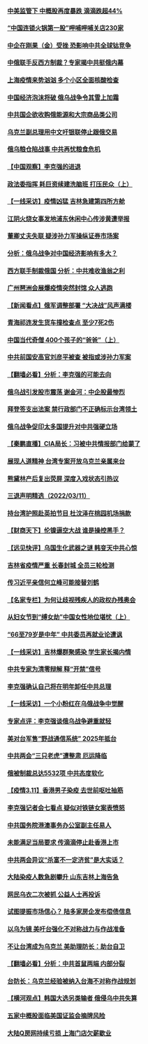 #### [中美监管下 中概股再度暴跌 滴滴跌超44%](../pages/nsc413/n13641942.md) 
#### [“中国连锁火锅第一股”呷哺呷哺关店230家](../pages/nsc413/n13641896.md) 
#### [中企在刚果（金）受挫 恐影响中共全球钴竞争](../pages/nsc413/n13641727.md) 
#### [中俄联手反西方制裁？专家揭中共挺俄内幕](../pages/nsc413/n13639480.md) 
#### [上海疫情来势汹汹 多个小区全面核酸检查](../pages/nsc413/n13641540.md) 
#### [中国经济泡沫将破 俄乌战争令其雪上加霜](../pages/nsc413/n13641781.md) 
#### [中共国企欲收购俄能源和大宗商品类公司](../pages/nsc413/n13641699.md) 
#### [乌克兰副总理用中文吁银联停止跟俄交易](../pages/nsc413/n13641639.md) 
#### [俄乌粮仓陷战事 中共再忧粮食危机](../pages/nsc413/n13641640.md) 
#### [【中国观察】李克强的进退](../pages/nsc413/n13641266.md) 
#### [政法委指挥 耗巨资续建洗脑班 打压民众（上）](../pages/nsc413/n13636730.md) 
#### [【一线采访】疫情凶猛 吉林急建第四所方舱](../pages/nsc413/n13640992.md) 
#### [江阴火烧女事发地浦东休闲中心传涉黄遭举报](../pages/nsc413/n13641083.md) 
#### [董卿丈夫失联 疑涉孙力军操纵证券市场案](../pages/nsc413/n13640899.md) 
#### [分析：俄乌战争对中国经济影响有多大？](../pages/nsc413/n13640472.md) 
#### [西方联手制裁俄国 分析：中共难收渔翁之利](../pages/nsc413/n13640767.md) 
#### [广州琶洲会展爆疫情突然封馆 众人逃跑](../pages/nsc413/n13640764.md) 
#### [【新闻看点】俄军调整部署 “大决战”风声满楼](../pages/nsc413/n13639463.md) 
#### [青海祁连发生货车撞检查点 至少7死2伤](../pages/nsc413/n13640576.md) 
#### [中国当代奇僧 400个孩子的“爸爸”（上）](../pages/nsc413/n13639845.md) 
#### [中共前国安高官刘彦平被查 被指或涉孙力军案](../pages/nsc413/n13640351.md) 
#### [【翻墙必看】分析：李克强的可能去向](../pages/nsc413/n13640233.md) 
#### [俄乌战引发股市震荡 谢金河：中企股最惨烈](../pages/nsc413/n13640319.md) 
#### [拜登签支出法案 禁行政部门不正确标示台湾领土](../pages/nsc413/n13640363.md) 
#### [俄乌战争促印太多国提升对中共强硬立场](../pages/nsc413/n13639842.md) 
#### [【秦鹏直播】CIA局长：习被中共情报部门给蒙了](../pages/nsc413/n13640061.md) 
#### [展现人道精神 台湾专案开放乌克兰亲属来台](../pages/nsc413/n13640186.md) 
#### [熊黛林产后复出荧屏 深度入戏状态引热议](../pages/nsc413/n13640008.md) 
#### [三退声明精选（2022/03/11）](../pages/nsc413/n13640181.md) 
#### [持台湾护照赴英拍节目 杜汶泽在桃园机场捐款](../pages/nsc413/n13639867.md) 
#### [【财商天下】伦镍逼空大战 谁是操控黑手？](../pages/nsc413/n13640138.md) 
#### [【远见快评】乌国生化武器之谜 韩变天中共心惊](../pages/nsc413/n13640044.md) 
#### [吉林省疫情严重 长春封城 全员三轮检测](../pages/nsc413/n13639947.md) 
#### [传习近平亲信何立峰可能接替刘鹤](../pages/nsc413/n13639926.md) 
#### [【名家专栏】为何让歧视残疾人的政权办残奥会](../pages/nsc413/n13639359.md) 
#### [从妇女节到“缚女劫”中国女性地位堪忧（上）](../pages/nsc413/n13639944.md) 
#### [“66至79岁是中年” 中共委员再就业论遭讽](../pages/nsc413/n13639873.md) 
#### [【一线采访】吉林爆群聚感染 学生家长揭内情](../pages/nsc413/n13639122.md) 
#### [中共专家为清零辩解 释“开禁”信号](../pages/nsc413/n13639729.md) 
#### [李克强确认自己将在明年卸任中共总理](../pages/nsc413/n13639587.md) 
#### [【一线采访】一个小粉红在乌俄战争中觉醒](../pages/nsc413/n13639516.md) 
#### [专家点评：李克强谈俄乌战争避重就轻](../pages/nsc413/n13639425.md) 
#### [美对台军售“野战通信系统” 2025年抵台](../pages/nsc413/n13638805.md) 
#### [中共两会“三只老虎”遭整肃 厄运降临](../pages/nsc413/n13639544.md) 
#### [俄被制裁总达5532项 中共态度软化](../pages/nsc413/n13639450.md) 
#### [【疫情3.11】香港男子染疫 去世前呕吐抽筋](../pages/nsc413/n13638788.md) 
#### [李克强记者会七看点 疑似对铁链女案表愤怒](../pages/nsc413/n13638556.md) 
#### [中共国务院港澳事务办公室副主任易人](../pages/nsc413/n13639183.md) 
#### [未能满足当局要求 传滴滴停止赴香港上市](../pages/nsc413/n13638835.md) 
#### [中共两会异议“杀富不一定济贫”是大实话？](../pages/nsc413/n13639051.md) 
#### [大陆染疫人数急剧攀升 山东吉林上海告急](../pages/nsc413/n13638314.md) 
#### [网民乌衣二次被抓 公益人士再投诉](../pages/nsc413/n13638844.md) 
#### [试图提振市场信心？ 陆多家房企发布偿债信息](../pages/nsc413/n13638310.md) 
#### [以乌为镜 美吁台强化不对称战力与作战准备](../pages/nsc413/n13638582.md) 
#### [不让台湾成为乌克兰 美助理防长：助台自卫](../pages/nsc413/n13638463.md) 
#### [【翻墙必看】分析：中共首鼠两端 内部分裂](../pages/nsc413/n13638325.md) 
#### [台防长：乌克兰经验被纳入台海不对称作战规划](../pages/nsc413/n13637960.md) 
#### [【横河观点】韩国大选另类输者 俄侵乌中共失算](../pages/nsc413/n13637763.md) 
#### [五家中概股面临美国证监会摘牌风险](../pages/nsc413/n13638320.md) 
#### [大陆Q房网持续亏损 上海门店欠薪歇业](../pages/nsc413/n13637826.md) 
